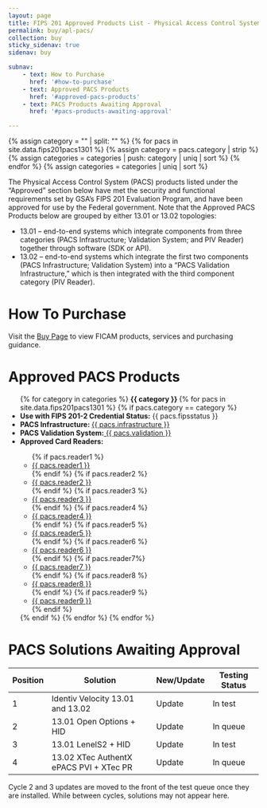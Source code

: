 ```yaml
---
layout: page
title: FIPS 201 Approved Products List - Physical Access Control System Components
permalink: buy/apl-pacs/
collection: buy
sticky_sidenav: true
sidenav: buy

subnav:
    - text: How to Purchase
      href: '#how-to-purchase'
    - text: Approved PACS Products
      href: '#approved-pacs-products'
    - text: PACS Products Awaiting Approval
      href: '#pacs-products-awaiting-approval'

---
```


{% assign category = "" | split: "" %}
{% for pacs in site.data.fips201pacs1301 %}
  {% assign category = pacs.category | strip %}
  {% assign categories = categories | push: category | uniq | sort %}
{% endfor %}
{% assign categories = categories | uniq | sort %}

The Physical Access Control System (PACS) products listed under the “Approved” section below have met the security and functional requirements set by GSA’s FIPS 201 Evaluation Program, and have been approved for use by the Federal government. Note that the Approved PACS Products below are grouped by either 13.01 or 13.02 topologies:

- 13.01 – end-to-end systems which integrate components from three categories (PACS Infrastructure; Validation System; and PIV Reader) together through software (SDK or API).
- 13.02 – end-to-end systems which integrate the first two components (PACS Infrastructure; Validation System) into a “PACS Validation Infrastructure,” which is then integrated with the third component category (PIV Reader).

# How To Purchase

Visit the [Buy Page](../) to view FICAM products, services and purchasing guidance.

# Approved PACS Products

<ul class="usa-unstyled-list">
  {% for category in categories %}
    <tr class="pacs-table-category-heading" data-category="{{ category }}">
        <th colspan="1" class="pacs-table-heading" id="pacs-table-heading-{{ category | slugify }}"><b>{{ category }} </b></th>
      </tr>
      {% for pacs in site.data.fips201pacs1301 %}
        {% if pacs.category == category %}
          <tr class="pacs-table-row" data-category="{{ pacs.category }}">
              <li><strong>Use with FIPS 201-2 Credential Status:</strong> {{ pacs.fipsstatus }} </li>
              <li><strong>PACS Infrastructure: </strong><a href="{{ pacs.infraurl | prepend: site.baseurl }}" target="_blank">{{ pacs.infrastructure }} </a></li>
              <li><strong>PACS Validation System:</strong><a href="{{ pacs.valurl | prepend: site.baseurl }}" target="_blank"> {{ pacs.validation }} </a></li>
              <li><strong>Approved Card Readers:</strong></li>
              <ul class="usa-unstyled-list">
                {% if pacs.reader1 %}
                  <li><a href="{{ pacs.reader1url | prepend: site.baseurl }}" target="_blank">{{ pacs.reader1 }}</a></li>
                {% endif %}
                {% if pacs.reader2 %}
                  <li><a href="{{ pacs.reader2url | prepend: site.baseurl }}" target="_blank">{{ pacs.reader2 }}</a></li>
                {% endif %}
                {% if pacs.reader3 %}
                  <li><a href="{{ pacs.reader3url | prepend: site.baseurl }}" target="_blank">{{ pacs.reader3 }}</a></li>
                {% endif %}
                {% if pacs.reader4 %}
                  <li><a href="{{ pacs.reader4url | prepend: site.baseurl }}" target="_blank">{{ pacs.reader4 }}</a></li>
                {% endif %}
                {% if pacs.reader5 %}
                  <li><a href="{{ pacs.reader5url | prepend: site.baseurl }}" target="_blank">{{ pacs.reader5 }}</a></li>
                {% endif %}
                {% if pacs.reader6 %}
                  <li><a href="{{ pacs.reader6url | prepend: site.baseurl }}" target="_blank">{{ pacs.reader6 }}</a></li>
                {% endif %}
                {% if pacs.reader7%}
                  <li><a href="{{ pacs.reader7url | prepend: site.baseurl }}" target="_blank">{{ pacs.reader7 }}</a></li>
                {% endif %}
                {% if pacs.reader8 %}
                  <li><a href="{{ pacs.reader8url | prepend: site.baseurl }}" target="_blank">{{ pacs.reader8 }}</a></li>
                {% endif %}
                {% if pacs.reader9 %}
                  <li><a href="{{ pacs.reader9url | prepend: site.baseurl }}" target="_blank">{{ pacs.reader9 }}</a></li>
                {% endif %}
              </ul>
          </tr>
        {% endif %} <!-- end category loop -->
    {% endfor %} <!-- end data loop -->
  {% endfor %} <!-- end header loop -->
</ul>

# PACS Solutions Awaiting Approval

| Position | Solution | New/Update | Testing Status |
| -------- | -------- | ---------- | -------------- |
| 1 |	Identiv Velocity 13.01 and 13.02	| Update	| In test |
| 2	| 13.01 Open Options + HID	| Update	| In queue |
| 3	| 13.01 LenelS2 + HID	| Update |	In test |
| 4	| 13.02 XTec AuthentX ePACS PVI + XTec PR	| Update	| In queue |

Cycle 2 and 3 updates are moved to the front of the test queue once they are installed. While between cycles, solutions may not appear here.